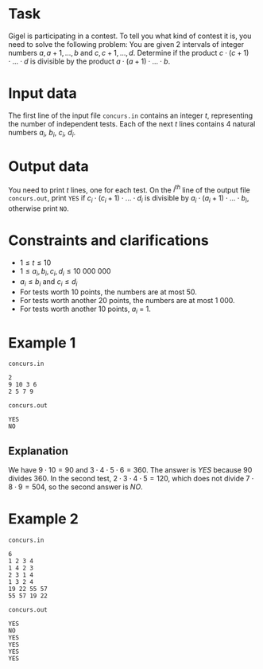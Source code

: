 # Task

Gigel is participating in a contest. To tell you what kind of contest it is, you need to solve the following problem:
You are given $2$ intervals of integer numbers $a, a + 1, ..., b$ and $c, c + 1, ..., d$. Determine if the product $c \cdot ( c + 1 ) \cdot ... \cdot d$ is divisible by the product $a \cdot ( a + 1 ) \cdot ... \cdot b$.

# Input data

The first line of the input file `concurs.in` contains an integer $t$, representing the number of independent tests.
Each of the next $t$ lines contains $4$ natural numbers $a_i$, $b_i$, $c_i$, $d_i$.

# Output data

You need to print $t$ lines, one for each test. On the $i^{th}$ line of the output file `concurs.out`, print `YES` if $c_i \cdot ( c_i + 1 ) \cdot ... \cdot d_i$ is divisible by $a_i \cdot ( a_i + 1 ) \cdot ... \cdot b_i$, otherwise print `NO`.

# Constraints and clarifications

* $1 \leq t \leq 10$
* $1 \leq a_i, b_i, c_i, d_i \leq 10\ 000\ 000$
* $a_i \le b_i$ and $c_i \le d_i$
* For tests worth $10$ points, the numbers are at most $50$.
* For tests worth another $20$ points, the numbers are at most $1\ 000$.
* For tests worth another $10$ points, $a_i$ = 1.

# Example 1

`concurs.in`
```
2 
9 10 3 6 
2 5 7 9
```

`concurs.out`
```
YES
NO
```

## Explanation

We have $9 \cdot 10 = 90$ and $3 \cdot 4 \cdot 5 \cdot 6 = 360$. The answer is *YES* because $90$ divides $360$.
In the second test, $2 \cdot 3 \cdot 4 \cdot 5 = 120$, which does not divide $7 \cdot 8 \cdot 9 = 504$, so the second answer is *NO*.

# Example 2

`concurs.in`
```
6
1 2 3 4 
1 4 2 3 
2 3 1 4 
1 3 2 4 
19 22 55 57 
55 57 19 22
```

`concurs.out`
```
YES 
NO 
YES
YES
YES
YES
